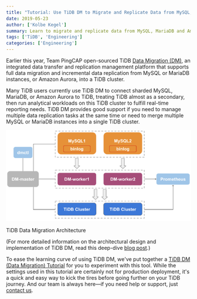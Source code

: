 ```yaml
---
title: "Tutorial: Use TiDB DM to Migrate and Replicate Data from MySQL, MariaDB & Amazon Aurora"
date: 2019-05-23
author: ['Kolbe Kegel']
summary: Learn to migrate and replicate data from MySQL, MariaDB and Amazon Aurora using TiDB Data Migration.
tags: ['TiDB', 'Engineering']
categories: ['Engineering']
---
```


Earlier this year, Team PingCAP open-sourced TiDB [Data Migration (DM)](https://github.com/pingcap/dm), an integrated data transfer and replication management platform that supports full data migration and incremental data replication from MySQL or MariaDB instances, or Amazon Aurora, into a TiDB cluster.

Many TiDB users currently use TiDB DM to connect sharded MySQL, MariaDB, or Amazon Aurora to TiDB, treating TiDB almost as a secondary, then run analytical workloads on this TiDB cluster to fulfill real-time reporting needs. TiDB DM provides good support if you need to manage multiple data replication tasks at the same time or need to merge multiple MySQL or MariaDB instances into a single TiDB cluster.

![TiDB Data Migration Architecture](media/dm-architecture-1.png)
<div class="caption-center"> TiDB Data Migration Architecture </div>

(For more detailed information on the architectural design and implementation of TiDB DM, read this deep-dive [blog post](https://pingcap.com/blog/tidb-dm-architecture-design-and-implementation-principles/).)

To ease the learning curve of using TiDB DM, we've put together a [TiDB DM (Data Migration) Tutorial](https://pingcap.com/docs/dev/how-to/get-started/data-migration/) for you to experiment with this tool. While the settings used in this tutorial are certainly not for production deployment, it's a quick and easy way to kick the tires before going further on your TiDB journey. And our team is always here—if you need help or support, just [contact us](https://pingcap.com/contact-us/).
